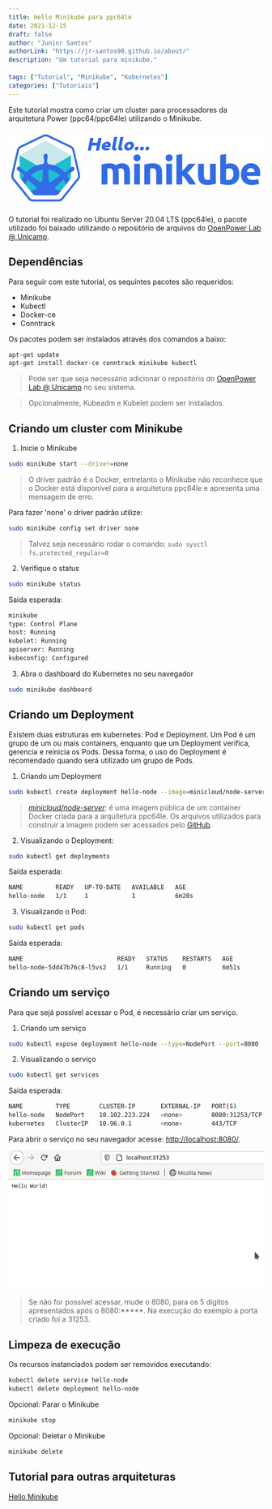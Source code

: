 ```yaml
---
title: Hello Minikube para ppc64le
date: 2021-12-15
draft: false
author: "Junior Santos"
authorLink: "https://jr-santos98.github.io/about/"
description: "Um tutorial para minikube."

tags: ["Tutorial", "Minikube", "Kubernetes"]
categories: ["Tutoriais"]
---
```


Este tutorial mostra como criar um cluster para processadores da arquitetura Power (ppc64/ppc64le) utilizando o Minikube.

<!--more-->

![Logo of minikube](hello_minikube.png)

O tutorial foi realizado no Ubuntu Server 20.04 LTS (ppc64le), o pacote utilizado foi baixado
utilizando o repositório de arquivos do [OpenPower Lab @ Unicamp](https://openpower.ic.unicamp.br/project/power-repository/).

## Dependências

Para seguir com este tutorial, os sequintes pacotes são requeridos:
- Minikube
- Kubectl
- Docker-ce
- Conntrack

Os pacotes podem ser instalados através dos comandos a baixo:

```bash
apt-get update
apt-get install docker-ce conntrack minikube kubectl
```

> Pode ser que seja necessário adicionar o repositório do [OpenPower Lab @ Unicamp](https://openpower.ic.unicamp.br/project/power-repository/) no seu sistema.

> Opcionalmente, Kubeadm e Kubelet podem ser instalados.

## Criando um cluster com Minikube

1. Inicie o Minikube

```bash
sudo minikube start --driver=none
```

> O driver padrão é o Docker, entretanto o Minikube não reconhece que o Docker está disponível para a arquitetura ppc64le e apresenta uma mensagem de erro.

Para fazer 'none' o driver padrão utilize:

```bash
sudo minikube config set driver none
```

> Talvez seja necessário rodar o comando: `sudo sysctl fs.protected_regular=0`

2. Verifique o status

```bash
sudo minikube status
```

Saída esperada:

```bash
minikube
type: Control Plane
host: Running
kubelet: Running
apiserver: Running
kubeconfig: Configured
```
3. Abra o dashboard do Kubernetes no seu navegador

```bash
sudo minikube dashboard
```

## Criando um Deployment

Existem duas estruturas em kubernetes: Pod e Deployment. Um Pod é um grupo de um ou mais containers,
enquanto que um Deployment verifica, gerencia e reinicia os Pods.
Dessa forma, o uso do Deployment é recomendado quando será utilizado um grupo de Pods.

1. Criando um Deployment

```bash
sudo kubectl create deployment hello-node --image=minicloud/node-server
```

> *[minicloud/node-server](https://hub.docker.com/r/minicloud/node-server)*: é uma imagem pública
de um container Docker criada para a arquitetura ppc64le. Os arquivos utilizados para construir a imagem
podem ser acessados pelo [GitHub](https://github.com/Unicamp-OpenPower/nodeServer).

2. Visualizando o Deployment:

```bash
sudo kubectl get deployments
```

Saída esperada:

```bash
NAME         READY   UP-TO-DATE   AVAILABLE   AGE
hello-node   1/1     1            1           6m28s
```

3. Visualizando o Pod:

```bash
sudo kubectl get pods
```

Saída esperada:

```bash
NAME                          READY   STATUS    RESTARTS   AGE
hello-node-5dd47b76c8-l5vs2   1/1     Running   0          6m51s
```

## Criando um serviço

Para que sejá possível acessar o Pod, é necessário criar um serviço.

1. Criando um serviço

```bash
sudo kubectl expose deployment hello-node --type=NodePort --port=8080
```

2. Visualizando o serviço

```bash
sudo kubectl get services
```

Saída esperada:

```bash
NAME         TYPE        CLUSTER-IP       EXTERNAL-IP   PORT(S)          AGE
hello-node   NodePort    10.102.223.224   <none>        8080:31253/TCP   8s
kubernetes   ClusterIP   10.96.0.1        <none>        443/TCP          14m
```

Para abrir o serviço no seu navegador acesse: [http://localhost:8080/](http://localhost:8080/).

![Hello Minikube no navegador](screenshot.png)


> Se não for possível acessar, mude o 8080, para os 5 digitos apresentados após o 8080:*****.
Na execução do exemplo a porta criado foi a 31253.

## Limpeza de execução

Os recursos instanciados podem ser removidos executando:

```bash
kubectl delete service hello-node
kubectl delete deployment hello-node
```

Opcional: Parar o Minikube

```bash
minikube stop
```

Opcional: Deletar o Minikube

```bash
minikube delete
```

## Tutorial para outras arquiteturas

[Hello Minikube](https://kubernetes.io/docs/tutorials/hello-minikube/)
